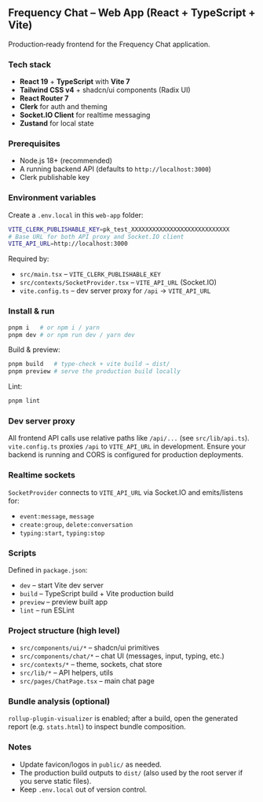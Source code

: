## Frequency Chat – Web App (React + TypeScript + Vite)

Production‑ready frontend for the Frequency Chat application.

### Tech stack

- **React 19** + **TypeScript** with **Vite 7**
- **Tailwind CSS v4** + shadcn/ui components (Radix UI)
- **React Router 7**
- **Clerk** for auth and theming
- **Socket.IO Client** for realtime messaging
- **Zustand** for local state

### Prerequisites

- Node.js 18+ (recommended)
- A running backend API (defaults to `http://localhost:3000`)
- Clerk publishable key

### Environment variables

Create a `.env.local` in this `web-app` folder:

```bash
VITE_CLERK_PUBLISHABLE_KEY=pk_test_XXXXXXXXXXXXXXXXXXXXXXXXXXXX
# Base URL for both API proxy and Socket.IO client
VITE_API_URL=http://localhost:3000
```

Required by:

- `src/main.tsx` – `VITE_CLERK_PUBLISHABLE_KEY`
- `src/contexts/SocketProvider.tsx` – `VITE_API_URL` (Socket.IO)
- `vite.config.ts` – dev server proxy for `/api` → `VITE_API_URL`

### Install & run

```bash
pnpm i   # or npm i / yarn
pnpm dev # or npm run dev / yarn dev
```

Build & preview:

```bash
pnpm build   # type-check + vite build → dist/
pnpm preview # serve the production build locally
```

Lint:

```bash
pnpm lint
```

### Dev server proxy

All frontend API calls use relative paths like `/api/...` (see `src/lib/api.ts`).
`vite.config.ts` proxies `/api` to `VITE_API_URL` in development. Ensure your backend is running and CORS is configured for production deployments.

### Realtime sockets

`SocketProvider` connects to `VITE_API_URL` via Socket.IO and emits/listens for:

- `event:message`, `message`
- `create:group`, `delete:conversation`
- `typing:start`, `typing:stop`

### Scripts

Defined in `package.json`:

- `dev` – start Vite dev server
- `build` – TypeScript build + Vite production build
- `preview` – preview built app
- `lint` – run ESLint

### Project structure (high level)

- `src/components/ui/*` – shadcn/ui primitives
- `src/components/chat/*` – chat UI (messages, input, typing, etc.)
- `src/contexts/*` – theme, sockets, chat store
- `src/lib/*` – API helpers, utils
- `src/pages/ChatPage.tsx` – main chat page

### Bundle analysis (optional)

`rollup-plugin-visualizer` is enabled; after a build, open the generated report (e.g. `stats.html`) to inspect bundle composition.

### Notes

- Update favicon/logos in `public/` as needed.
- The production build outputs to `dist/` (also used by the root server if you serve static files).
- Keep `.env.local` out of version control.
